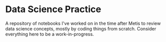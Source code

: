 # Data Science Practice

A repository of notebooks I've worked on in the time after Metis to review data science concepts, mostly by coding things from scratch. Consider everything here to be a work-in-progress.
